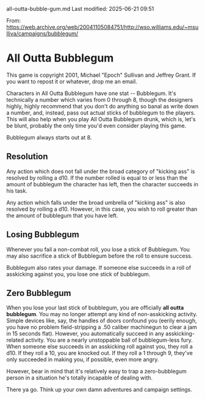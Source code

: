 all-outta-bubble-gum.md
Last modified: 2025-06-21 09:51

From: https://web.archive.org/web/20041105084751/http://wso.williams.edu/~msulliva/campaigns/bubblegum/

# All Outta Bubblegum

This game is copyright 2001, Michael "Epoch" Sullivan and Jeffrey Grant.
If you want to repost it or whatever, drop me an email.

Characters in All Outta Bubblegum have one stat -- Bubblegum. It's
technically a number which varies from 0 through 8, though the designers
highly, highly recommend that you don't do anything so banal as write
down a number, and, instead, pass out actual sticks of bubblegum to the
players. This will also help when you play All Outta Bubblegum drunk,
which is, let's be blunt, probably the only time you'd even consider
playing this game.

Bubblegum always starts out at 8.

## Resolution

Any action which does not fall under the broad category of "kicking ass"
is resolved by rolling a d10. If the number rolled is equal to or less
than the amount of bubblegum the character has left, then the character
succeeds in his task.

Any action which falls under the broad umbrella of "kicking ass" is
also resolved by rolling a d10. However, in this case, you wish to roll
greater than the amount of bubblegum that you have left.

## Losing Bubblegum

Whenever you fail a non-combat roll, you lose a stick of Bubblegum.
You may also sacrifice a stick of Bubblegum before the roll to ensure
success.

Bubblegum also rates your damage. If someone else succeeds in a roll of
asskicking against you, you lose one stick of bubblegum.

## Zero Bubblegum

When you lose your last stick of bubblegum, you are officially
**all outta bubblegum**. You may no longer attempt any kind of
non-asskicking activity. Simple devices like, say, the handles of doors
confound you (eerily enough, you have no problem field-stripping a
.50 caliber machinegun to clear a jam in 15 seconds flat). However,
you automatically succeed in any asskicking-related activity. You are
a nearly unstoppable ball of bubblegum-less fury. When someone else
succeeds in an asskicking roll against you, they roll a d10. If they
roll a 10, you are knocked out. If they roll a 1 through 9, they've only
succeeded in making you, if possible, even more angry.

However, bear in mind that it's relatively easy to trap a zero-bubblegum
person in a situation he's totally incapable of dealing with.


There ya go. Think up your own damn adventures and campaign settings.



